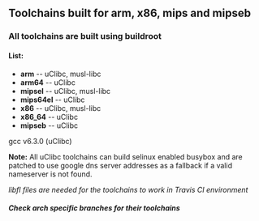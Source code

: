 ## Toolchains built for arm, x86, mips and mipseb

### All toolchains are built using buildroot

#### List:
  * **arm** -- uClibc, musl-libc
  * **arm64** -- uClibc
  * **mipsel** -- uClibc, musl-libc
  * **mips64el** -- uClibc
  * **x86** -- uClibc, musl-libc
  * **x86_64** -- uClibc
  * **mipseb** -- uClibc

gcc v6.3.0 (uClibc)

**Note:** All uClibc toolchains can build selinux enabled busybox and are patched to use google dns server addresses
    as a fallback if a valid nameserver is not found.

*libfl files are needed for the toolchains to work in Travis CI environment*

##### Check arch specific branches for their toolchains
